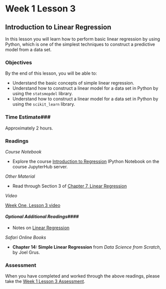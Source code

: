 # Week 1 Lesson 3 #
## Introduction to Linear Regression ##

In this lesson you will learn how to perform basic linear regression by using Python, which is one of the simplest techniques to construct a predictive model from a data set.


### Objectives ###
By the end of this lesson, you will be able to:

- Understand the basic concepts of simple linear regression.
- Understand how to construct a linear model for a data set in Python by using the `statsmopdel` library.
- Understand how to construct a linear model for a data set in Python by using the `scikit_learn` library.

### Time Estimate###

Approximately 2 hours.

### Readings ####

_Course Notebook_
- Explore the course [Introduction to Regression][intro2regress] IPython Notebook on the course JupyterHub server.

_Other Material_
- Read through Section 3 of [Chapter 7, Linear Regression][blr]

_Video_

[Week One, Lesson 3 video](https://mediaspace.illinois.edu/media/W1L3.mp4/1_6ktx0ohd/63153661)

#### *Optional Additional Readings*####

- Notes on [Linear Regression](http://people.duke.edu/%7Ernau/Notes_on_linear_regression_analysis--Robert_Nau.pdf)

_Safari Online Books_

- **Chapter 14: Simple Linear Regression** from _Data Science from Scratch_, by Joel Grus.

### Assessment ###

When you have completed and worked through the above readings, please
take the [Week 1 Lesson 3
Assessment](https://learn.illinois.edu/mod/quiz/view.php?id=1844376).

[intro2regress]: ../notebooks/intro2regress.ipynb
[blr]: https://www.openintro.org/download.php?file=os2_07&amp;referrer=/stat/textbook/textbook_os2_chapters.php
